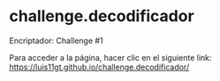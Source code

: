# challenge.decodificador
Encriptador: Challenge #1

Para acceder a la página, hacer clic en el siguiente link: https://luis11gt.github.io/challenge.decodificador/
